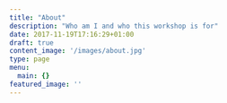 ```yaml
---
title: "About"
description: "Who am I and who this workshop is for"
date: 2017-11-19T17:16:29+01:00
draft: true
content_image: '/images/about.jpg'
type: page
menu:
  main: {}
featured_image: ''
---
```


